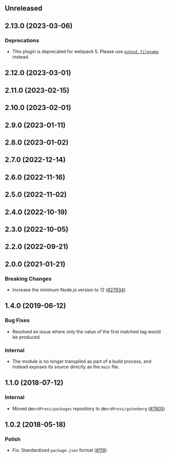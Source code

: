 <!-- Learn how to maintain this file at https://github.com/WordPress/gutenberg/tree/HEAD/packages#maintaining-changelogs. -->

## Unreleased

## 2.13.0 (2023-03-06)

### Deprecations

-   This plugin is deprecated for webpack 5. Please use [`output.filename`](https://webpack.js.org/configuration/output/#outputfilename) instead.

## 2.12.0 (2023-03-01)

## 2.11.0 (2023-02-15)

## 2.10.0 (2023-02-01)

## 2.9.0 (2023-01-11)

## 2.8.0 (2023-01-02)

## 2.7.0 (2022-12-14)

## 2.6.0 (2022-11-16)

## 2.5.0 (2022-11-02)

## 2.4.0 (2022-10-19)

## 2.3.0 (2022-10-05)

## 2.2.0 (2022-09-21)

## 2.0.0 (2021-01-21)

### Breaking Changes

-   Increase the minimum Node.js version to 12 ([#27934](https://github.com/WordPress/gutenberg/pull/27934)).

## 1.4.0 (2019-06-12)

### Bug Fixes

-   Resolved an issue where only the value of the first matched tag would be produced.

### Internal

-   The module is no longer transpiled as part of a build process, and instead exposes its source directly as the `main` file.

## 1.1.0 (2018-07-12)

### Internal

-   Moved `@WordPress/packages` repository to `@WordPress/gutenberg` ([#7805](https://github.com/WordPress/gutenberg/pull/7805))

## 1.0.2 (2018-05-18)

### Polish

-   Fix: Standardized `package.json` format ([#119](https://github.com/WordPress/packages/pull/119))
